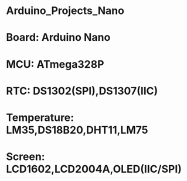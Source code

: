 # Arduino_Projects_Nano
# Board: Arduino Nano
# MCU: ATmega328P
# RTC: DS1302(SPI),DS1307(IIC)
# Temperature: LM35,DS18B20,DHT11,LM75
# Screen: LCD1602,LCD2004A,OLED(IIC/SPI)
